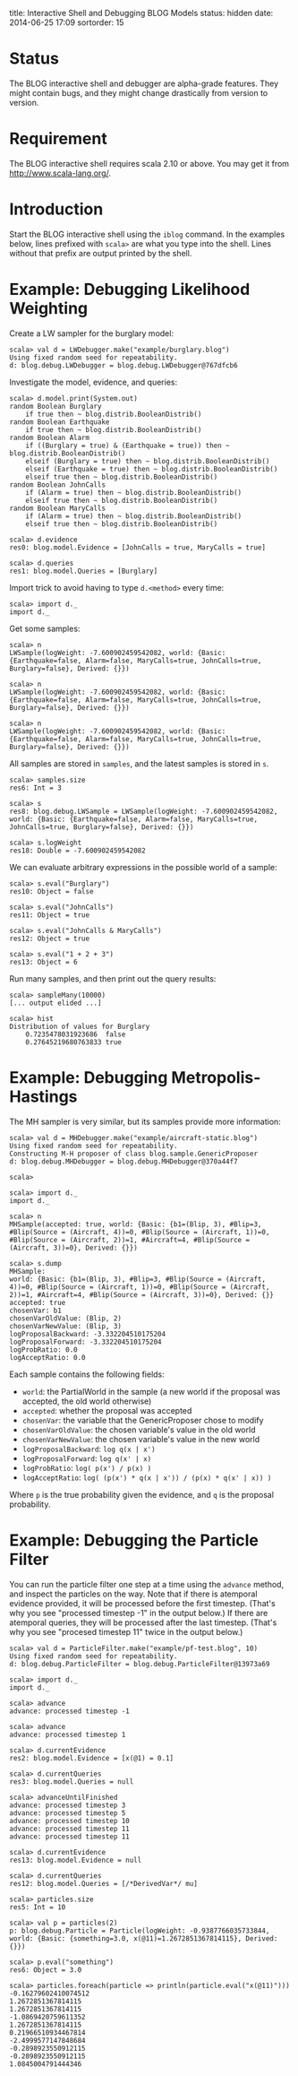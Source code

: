 title: Interactive Shell and Debugging BLOG Models
status: hidden
date: 2014-06-25 17:09
sortorder: 15


# Status

The BLOG interactive shell and debugger are alpha-grade features. They might
contain bugs, and they might change drastically from version to version.

# Requirement
The BLOG interactive shell requires scala 2.10 or above. You may get it from 
http://www.scala-lang.org/.

# Introduction

Start the BLOG interactive shell using the `iblog` command. In the examples
below, lines prefixed with `scala>` are what you type into the shell. Lines
without that prefix are output printed by the shell.


# Example: Debugging Likelihood Weighting

Create a LW sampler for the burglary model:

```text
scala> val d = LWDebugger.make("example/burglary.blog")
Using fixed random seed for repeatability.
d: blog.debug.LWDebugger = blog.debug.LWDebugger@767dfcb6
```

Investigate the model, evidence, and queries:

```text
scala> d.model.print(System.out)
random Boolean Burglary
    if true then ~ blog.distrib.BooleanDistrib()
random Boolean Earthquake
    if true then ~ blog.distrib.BooleanDistrib()
random Boolean Alarm
    if ((Burglary = true) & (Earthquake = true)) then ~ blog.distrib.BooleanDistrib()
    elseif (Burglary = true) then ~ blog.distrib.BooleanDistrib()
    elseif (Earthquake = true) then ~ blog.distrib.BooleanDistrib()
    elseif true then ~ blog.distrib.BooleanDistrib()
random Boolean JohnCalls
    if (Alarm = true) then ~ blog.distrib.BooleanDistrib()
    elseif true then ~ blog.distrib.BooleanDistrib()
random Boolean MaryCalls
    if (Alarm = true) then ~ blog.distrib.BooleanDistrib()
    elseif true then ~ blog.distrib.BooleanDistrib()

scala> d.evidence
res0: blog.model.Evidence = [JohnCalls = true, MaryCalls = true]

scala> d.queries
res1: blog.model.Queries = [Burglary]
```

Import trick to avoid having to type `d.<method>` every time:

```text
scala> import d._
import d._
```

Get some samples:

```text
scala> n
LWSample(logWeight: -7.600902459542082, world: {Basic: {Earthquake=false, Alarm=false, MaryCalls=true, JohnCalls=true, Burglary=false}, Derived: {}})

scala> n
LWSample(logWeight: -7.600902459542082, world: {Basic: {Earthquake=false, Alarm=false, MaryCalls=true, JohnCalls=true, Burglary=false}, Derived: {}})

scala> n
LWSample(logWeight: -7.600902459542082, world: {Basic: {Earthquake=false, Alarm=false, MaryCalls=true, JohnCalls=true, Burglary=false}, Derived: {}})
```

All samples are stored in `samples`, and the latest samples is stored in `s`.

```text
scala> samples.size
res6: Int = 3

scala> s
res8: blog.debug.LWSample = LWSample(logWeight: -7.600902459542082, world: {Basic: {Earthquake=false, Alarm=false, MaryCalls=true, JohnCalls=true, Burglary=false}, Derived: {}})

scala> s.logWeight
res18: Double = -7.600902459542082
```

We can evaluate arbitrary expressions in the possible world of a sample:

```text
scala> s.eval("Burglary")
res10: Object = false

scala> s.eval("JohnCalls")
res11: Object = true

scala> s.eval("JohnCalls & MaryCalls")
res12: Object = true

scala> s.eval("1 + 2 + 3")
res13: Object = 6
```

Run many samples, and then print out the query results:

```text
scala> sampleMany(10000)
[... output elided ...]

scala> hist
Distribution of values for Burglary
    0.7235478031923686  false
    0.27645219680763833 true
```


# Example: Debugging Metropolis-Hastings

The MH sampler is very similar, but its samples provide more information:

```text
scala> val d = MHDebugger.make("example/aircraft-static.blog")
Using fixed random seed for repeatability.
Constructing M-H proposer of class blog.sample.GenericProposer
d: blog.debug.MHDebugger = blog.debug.MHDebugger@370a44f7

scala> 

scala> import d._
import d._

scala> n
MHSample(accepted: true, world: {Basic: {b1=(Blip, 3), #Blip=3, #Blip(Source = (Aircraft, 4))=0, #Blip(Source = (Aircraft, 1))=0, #Blip(Source = (Aircraft, 2))=1, #Aircraft=4, #Blip(Source = (Aircraft, 3))=0}, Derived: {}})

scala> s.dump
MHSample:
world: {Basic: {b1=(Blip, 3), #Blip=3, #Blip(Source = (Aircraft, 4))=0, #Blip(Source = (Aircraft, 1))=0, #Blip(Source = (Aircraft, 2))=1, #Aircraft=4, #Blip(Source = (Aircraft, 3))=0}, Derived: {}}
accepted: true
chosenVar: b1
chosenVarOldValue: (Blip, 2)
chosenVarNewValue: (Blip, 3)
logProposalBackward: -3.332204510175204
logProposalForward: -3.332204510175204
logProbRatio: 0.0
logAcceptRatio: 0.0
```

Each sample contains the following fields:

- `world`: the PartialWorld in the sample (a new world if the proposal was
  accepted, the old world otherwise)
- `accepted`: whether the proposal was accepted
- `chosenVar`: the variable that the GenericProposer chose to modify
- `chosenVarOldValue`: the chosen variable's value in the old world
- `chosenVarNewValue`: the chosen variable's value in the new world
- `logProposalBackward`: `log q(x | x')`
- `logProposalForward`: `log q(x' | x)`
- `logProbRatio`: `log( p(x') / p(x) )`
- `logAcceptRatio`: `log( (p(x') * q(x | x')) / (p(x) * q(x' | x)) )`

Where `p` is the true probability given the evidence, and `q` is the proposal
probability.


# Example: Debugging the Particle Filter

You can run the particle filter one step at a time using the `advance` method,
and inspect the particles on the way. Note that if there is atemporal evidence
provided, it will be processed before the first timestep. (That's why you see
"processed timestep -1" in the output below.) If there are atemporal queries,
they will be processed after the last timestep. (That's why you see "procesed
timestep 11" twice in the output below.)

```text
scala> val d = ParticleFilter.make("example/pf-test.blog", 10)
Using fixed random seed for repeatability.
d: blog.debug.ParticleFilter = blog.debug.ParticleFilter@13973a69

scala> import d._
import d._

scala> advance
advance: processed timestep -1

scala> advance
advance: processed timestep 1

scala> d.currentEvidence
res2: blog.model.Evidence = [x(@1) = 0.1]

scala> d.currentQueries
res3: blog.model.Queries = null

scala> advanceUntilFinished
advance: processed timestep 3
advance: processed timestep 5
advance: processed timestep 10
advance: processed timestep 11
advance: processed timestep 11

scala> d.currentEvidence
res13: blog.model.Evidence = null

scala> d.currentQueries
res12: blog.model.Queries = [/*DerivedVar*/ mu]

scala> particles.size
res5: Int = 10

scala> val p = particles(2)
p: blog.debug.Particle = Particle(logWeight: -0.9387766035733844, world: {Basic: {something=3.0, x(@11)=1.2672851367814115}, Derived: {}})

scala> p.eval("something")
res6: Object = 3.0

scala> particles.foreach(particle => println(particle.eval("x(@11)")))
-0.16279602410074512
1.2672851367814115
1.2672851367814115
-1.0869420759611352
1.2672851367814115
0.21966510934467814
-2.4999577147848684
-0.2898923550912115
-0.2898923550912115
1.0845004791444346
```
